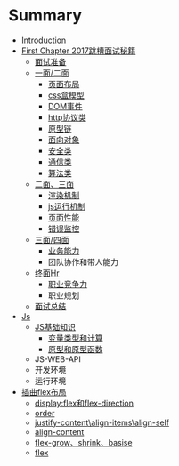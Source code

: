 # Summary

* [Introduction](README.md)
* [First Chapter 2017跳槽面试秘籍](chapter1.md)
  * [面试准备](chapter1/mian-shi-zhun-bei.md)
  * [一面/二面](chapter1/yi-9762-er-mian.md)
    * [页面布局](chapter1/yi-9762-er-mian/ye-mian-bu-ju.md)
    * [css盒模型](chapter1/yi-9762-er-mian/csshe-mo-xing.md)
    * [DOM事件](chapter1/yi-9762-er-mian/domshi-jian.md)
    * [http协议类](chapter1/yi-9762-er-mian/httpxie-yi-lei.md)
    * [原型链](chapter1/yi-9762-er-mian/yuan-xing-lian.md)
    * [面向对象](chapter1/yi-9762-er-mian/mian-xiang-dui-xiang.md)
    * [安全类](chapter1/yi-9762-er-mian/an-quan-lei.md)
    * [通信类](chapter1/yi-9762-er-mian/tong-xin-lei.md)
    * [算法类](chapter1/yi-9762-er-mian/suan-fa-lei.md)
  * [二面、三面](chapter1/er-mian-3001-san-mian.md)
    * [渲染机制](chapter1/er-mian-3001-san-mian/xuan-ran-ji-zhi.md)
    * [js运行机制](chapter1/er-mian-3001-san-mian/jsyun-xing-ji-zhi.md)
    * [页面性能](chapter1/er-mian-3001-san-mian/ye-mian-xing-neng.md)
    * [错误监控](chapter1/er-mian-3001-san-mian/cuo-wu-jian-kong.md)
  * [三面/四面](chapter1/san-9762-si-mian.md)
    * [业务能力](chapter1/san-9762-si-mian/ye-wu-neng-li.md)
    * 团队协作和带人能力
  * [终面Hr](chapter1/zhong-mian-hr.md)
    * [职业竞争力](chapter1/zhong-mian-hr/zhi-ye-jing-zheng-li.md)
    * 职业规划
  * [面试总结](chapter1/mian-shi-zong-jie.md)
* [Js](js.md)
  * [JS基础知识](js/jsji-chu-zhi-shi.md)
    * [变量类型和计算](js/jsji-chu-zhi-shi/bian-liang-lei-xing-he-ji-suan.md)
    * [原型和原型函数](js/jsji-chu-zhi-shi/yuan-xing-he-yuan-xing-han-shu.md)
  * JS-WEB-API
  * 开发环境
  * 运行环境
* [插曲flex布局](yi-9762-er-mian.md)
  * [display:flex和flex-direction](yi-9762-er-mian/displayflexhe-flex-direction.md)
  * [order](yi-9762-er-mian/order.md)
  * [justify-content\align-items\align-self](yi-9762-er-mian/justify-contentalign-itemsalign-self.md)
  * [align-content](yi-9762-er-mian/align-content.md)
  * [flex-grow、shrink、basise](yi-9762-er-mian/flex-grow.md)
  * [flex](yi-9762-er-mian/flex.md)

